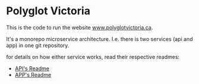 # Polyglot Victoria

This is the code to run the website www.polyglotvictoria.ca.

It's a monorepo microservice architecture.
I.e. there is two services (api and app) in one git repository.

for details on how either service works, read their respective readmes:
 - [API's Readme](./api/README.md)
 - [APP's Readme](./app/README.md)
